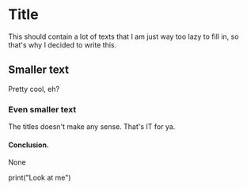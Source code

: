 # Title

This should contain a lot of texts that I am just way too lazy to fill in, so that's why I decided to write this.

## Smaller text

Pretty cool, eh?

### Even smaller text

The titles doesn't make any sense. That's IT for ya.

#### Conclusion.

None

print("Look at me")
